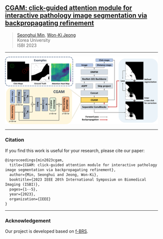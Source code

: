 ## [CGAM: click-guided attention module for interactive pathology image segmentation via backpropagating refinement](https://arxiv.org/pdf/2307.01015)

> [Seonghui Min](https://scholar.google.co.kr/citations?user=iBOHogcAAAAJ&hl=ko&oi=ao), [Won-Ki Jeong](https://scholar.google.com/citations?user=bnyKqkwAAAAJ&hl=ko&oi=ao)<br>
> Korea University<br>
> ISBI 2023<br>
___

![Overview](./figure/isbi.png)

<!-- #### Implementation
- Requirements
```
pip install -r requirements.txt
``` -->
___

### Citation

If you find this work is useful for your research, please cite our paper:
```
@inproceedings{min2023cgam,
  title={CGAM: click-guided attention module for interactive pathology image segmentation via backpropagating refinement},
  author={Min, Seonghui and Jeong, Won-Ki},
  booktitle={2023 IEEE 20th International Symposium on Biomedical Imaging (ISBI)},
  pages={1--5},
  year={2023},
  organization={IEEE}
}
```
___

### Acknowledgement
Our project is developed based on [f-BRS](https://github.com/SamsungLabs/fbrs_interactive_segmentation).